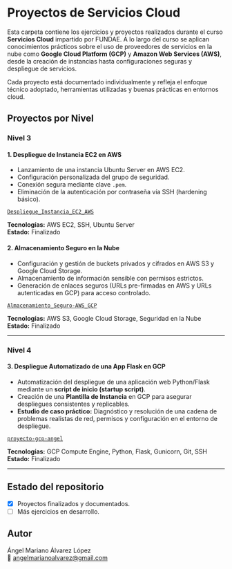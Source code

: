 # Proyectos de Servicios Cloud

Esta carpeta contiene los ejercicios y proyectos realizados durante el curso **Servicios Cloud** impartido por FUNDAE. A lo largo del curso se aplican conocimientos prácticos sobre el uso de proveedores de servicios en la nube como **Google Cloud Platform (GCP)** y **Amazon Web Services (AWS)**, desde la creación de instancias hasta configuraciones seguras y despliegue de servicios.

Cada proyecto está documentado individualmente y refleja el enfoque técnico adoptado, herramientas utilizadas y buenas prácticas en entornos cloud.

## Proyectos por Nivel

### Nivel 3

#### 1. Despliegue de Instancia EC2 en AWS
- Lanzamiento de una instancia Ubuntu Server en AWS EC2.
- Configuración personalizada del grupo de seguridad.
- Conexión segura mediante clave `.pem`.
- Eliminación de la autenticación por contraseña vía SSH (hardening básico).

[`Despliegue_Instancia_EC2_AWS`](./Despliegue_Instancia_EC2_AWS)

**Tecnologías:** AWS EC2, SSH, Ubuntu Server  
**Estado:** Finalizado

#### 2. Almacenamiento Seguro en la Nube
- Configuración y gestión de buckets privados y cifrados en AWS S3 y Google Cloud Storage.
- Almacenamiento de información sensible con permisos estrictos.
- Generación de enlaces seguros (URLs pre-firmadas en AWS y URLs autenticadas en GCP) para acceso controlado.

[`Almacenamiento_Seguro-AWS_GCP`](./Almacenamiento_Seguro-AWS_GCP)

**Tecnologías:** AWS S3, Google Cloud Storage, Seguridad en la Nube  
**Estado:** Finalizado

---
### Nivel 4

#### 3. Despliegue Automatizado de una App Flask en GCP
- Automatización del despliegue de una aplicación web Python/Flask mediante un **script de inicio (startup script)**.
- Creación de una **Plantilla de Instancia** en GCP para asegurar despliegues consistentes y replicables.
- **Estudio de caso práctico:** Diagnóstico y resolución de una cadena de problemas realistas de red, permisos y configuración en el entorno de despliegue.

[`proyecto-gcp-angel`](./proyecto-gcp-angel)

**Tecnologías:** GCP Compute Engine, Python, Flask, Gunicorn, Git, SSH  
**Estado:** Finalizado

---

## Estado del repositorio
- [x] Proyectos finalizados y documentados.
- [ ] Más ejercicios en desarrollo.

## Autor
Ángel Mariano Álvarez López  
📧 angelmarianoalvarez@gmail.com